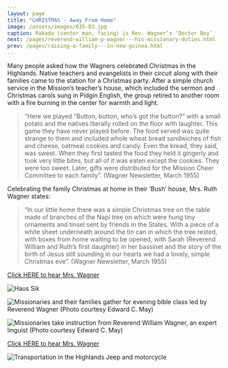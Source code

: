 ```yaml
---
layout: page
title: "CHRISTMAS - Away From Home"
image: /assets/images/035-03.jpg
caption: Rakada (center man, facing) is Rev. Wagner’s ‘Doctor Boy’
next: /pages/reverend-william-p-wagner---his-missionary-duties.html
prev: /pages/raising-a-family---in-new-guinea.html
...
```

Many people asked how the Wagners celebrated Christmas in the
Highlands.  Native teachers and evangelists in their circuit along with their
families came to the station for a Christmas party.  After a simple church
service in the Mission’s teacher’s house, which included the sermon and
Christmas carols sung in Pidgin English, the group retired to another room
with a fire burning in the center for warmth and light.

> “Here we played “Button, button, who’s got the button?” with a
> small potato and the natives literally rolled on the floor with
> laughter.  This game they have never played before.  The food
> served was quite strange to them and included whole wheat
> bread sandwiches of fish and cheese, oatmeal cookies and candy.
> Even the bread, they said, was sweet.  When they first tasted the
> food they held it gingerly and took very little bites, but all of it
> was eaten except the cookies.  They were too sweet.  Later, gifts
> were distributed for the Mission Cheer Committee to each
> family”. (Wagner Newsletter, March 1955)

Celebrating the family Christmas at home in their ‘Bush’ house, Mrs. Ruth
Wagner states:

> “In our little home there was a simple Christmas tree on the table
> made of branches of the Napi tree on which were hung tiny
> ornaments and tinsel sent by friends in the States.  With a piece
> of a white sheet underneath around the tin can in which the tree
> rested, with boxes from home waiting to be opened, with Sarah
> (Reverend William and Ruth’s first daughter) in her bassinet and
> the story of the birth of Jesus still sounding in our hearts we had
> a lovely, simple Christmas eve”. (Wagner Newsletter, March 1955)


[Click HERE to hear Mrs. Wagner](audio/035-001.mp3)

![Haus Sik](/assets/images/035-04.jpg)

![Missionaries and their families gather for evening bible class led by Reverend Wagner (Photo courtesy Edward C. May)](/assets/images/035-01.jpg)

![Missionaries take instruction from Reverend William Wagner, an expert linguist (Photo courtesy Edward C. May)](/assets/images/035-05.jpg)

[Click HERE to hear Mrs. Wagner](audio/035-002.mp3)

![Transportation in the Highlands Jeep and motorcycle](/assets/images/035-02.jpg)